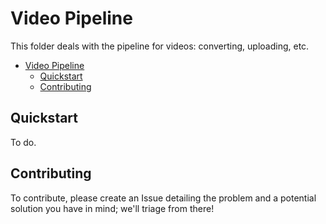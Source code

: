 # Video Pipeline

This folder deals with the pipeline for videos: converting, uploading, etc.

- [Video Pipeline](#video-pipeline)
  - [Quickstart](#quickstart)
  - [Contributing](#contributing)

## Quickstart

To do.

## Contributing

To contribute, please create an Issue detailing the problem and a potential solution you have in mind; we'll triage from there!
